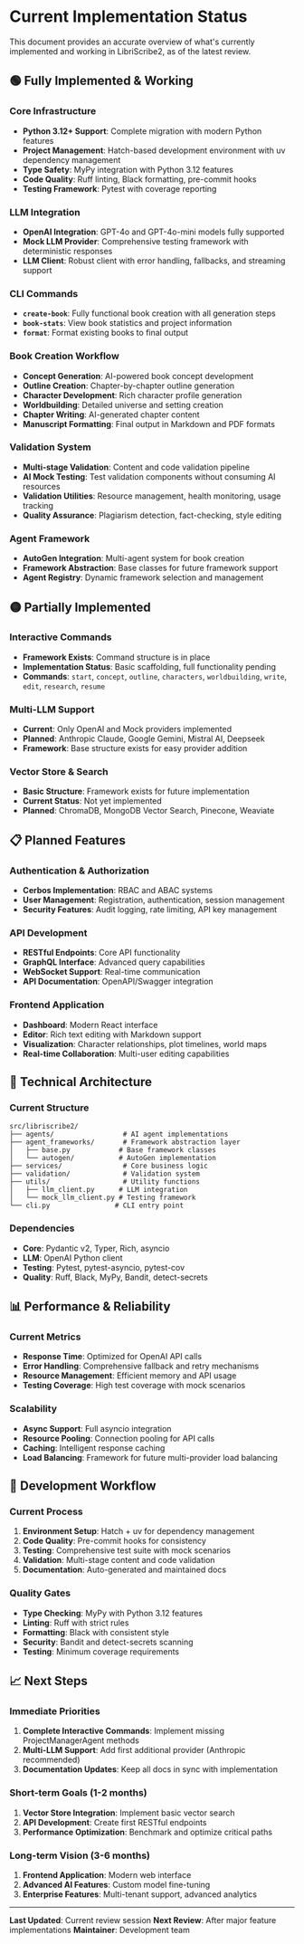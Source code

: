 # Current Implementation Status

This document provides an accurate overview of what's currently implemented and working in LibriScribe2, as of the latest review.

## 🟢 **Fully Implemented & Working**

### Core Infrastructure

- **Python 3.12+ Support**: Complete migration with modern Python features
- **Project Management**: Hatch-based development environment with uv dependency management
- **Type Safety**: MyPy integration with Python 3.12 features
- **Code Quality**: Ruff linting, Black formatting, pre-commit hooks
- **Testing Framework**: Pytest with coverage reporting

### LLM Integration

- **OpenAI Integration**: GPT-4o and GPT-4o-mini models fully supported
- **Mock LLM Provider**: Comprehensive testing framework with deterministic responses
- **LLM Client**: Robust client with error handling, fallbacks, and streaming support

### CLI Commands

- **`create-book`**: Fully functional book creation with all generation steps
- **`book-stats`**: View book statistics and project information
- **`format`**: Format existing books to final output

### Book Creation Workflow

- **Concept Generation**: AI-powered book concept development
- **Outline Creation**: Chapter-by-chapter outline generation
- **Character Development**: Rich character profile generation
- **Worldbuilding**: Detailed universe and setting creation
- **Chapter Writing**: AI-generated chapter content
- **Manuscript Formatting**: Final output in Markdown and PDF formats

### Validation System

- **Multi-stage Validation**: Content and code validation pipeline
- **AI Mock Testing**: Test validation components without consuming AI resources
- **Validation Utilities**: Resource management, health monitoring, usage tracking
- **Quality Assurance**: Plagiarism detection, fact-checking, style editing

### Agent Framework

- **AutoGen Integration**: Multi-agent system for book creation
- **Framework Abstraction**: Base classes for future framework support
- **Agent Registry**: Dynamic framework selection and management

## 🟡 **Partially Implemented**

### Interactive Commands

- **Framework Exists**: Command structure is in place
- **Implementation Status**: Basic scaffolding, full functionality pending
- **Commands**: `start`, `concept`, `outline`, `characters`, `worldbuilding`, `write`, `edit`, `research`, `resume`

### Multi-LLM Support

- **Current**: Only OpenAI and Mock providers implemented
- **Planned**: Anthropic Claude, Google Gemini, Mistral AI, Deepseek
- **Framework**: Base structure exists for easy provider addition

### Vector Store & Search

- **Basic Structure**: Framework exists for future implementation
- **Current Status**: Not yet implemented
- **Planned**: ChromaDB, MongoDB Vector Search, Pinecone, Weaviate

## 📋 **Planned Features**

### Authentication & Authorization

- **Cerbos Implementation**: RBAC and ABAC systems
- **User Management**: Registration, authentication, session management
- **Security Features**: Audit logging, rate limiting, API key management

### API Development

- **RESTful Endpoints**: Core API functionality
- **GraphQL Interface**: Advanced query capabilities
- **WebSocket Support**: Real-time communication
- **API Documentation**: OpenAPI/Swagger integration

### Frontend Application

- **Dashboard**: Modern React interface
- **Editor**: Rich text editing with Markdown support
- **Visualization**: Character relationships, plot timelines, world maps
- **Real-time Collaboration**: Multi-user editing capabilities

## 🔧 **Technical Architecture**

### Current Structure

```
src/libriscribe2/
├── agents/                 # AI agent implementations
├── agent_frameworks/       # Framework abstraction layer
│   ├── base.py            # Base framework classes
│   └── autogen/           # AutoGen implementation
├── services/               # Core business logic
├── validation/             # Validation system
├── utils/                  # Utility functions
│   ├── llm_client.py      # LLM integration
│   └── mock_llm_client.py # Testing framework
└── cli.py                # CLI entry point
```

### Dependencies

- **Core**: Pydantic v2, Typer, Rich, asyncio
- **LLM**: OpenAI Python client
- **Testing**: Pytest, pytest-asyncio, pytest-cov
- **Quality**: Ruff, Black, MyPy, Bandit, detect-secrets

## 📊 **Performance & Reliability**

### Current Metrics

- **Response Time**: Optimized for OpenAI API calls
- **Error Handling**: Comprehensive fallback and retry mechanisms
- **Resource Management**: Efficient memory and API usage
- **Testing Coverage**: High test coverage with mock scenarios

### Scalability

- **Async Support**: Full asyncio integration
- **Resource Pooling**: Connection pooling for API calls
- **Caching**: Intelligent response caching
- **Load Balancing**: Framework for future multi-provider load balancing

## 🚀 **Development Workflow**

### Current Process

1. **Environment Setup**: Hatch + uv for dependency management
2. **Code Quality**: Pre-commit hooks for consistency
3. **Testing**: Comprehensive test suite with mock scenarios
4. **Validation**: Multi-stage content and code validation
5. **Documentation**: Auto-generated and maintained docs

### Quality Gates

- **Type Checking**: MyPy with Python 3.12 features
- **Linting**: Ruff with strict rules
- **Formatting**: Black with consistent style
- **Security**: Bandit and detect-secrets scanning
- **Testing**: Minimum coverage requirements

## 📈 **Next Steps**

### Immediate Priorities

1. **Complete Interactive Commands**: Implement missing ProjectManagerAgent methods
2. **Multi-LLM Support**: Add first additional provider (Anthropic recommended)
3. **Documentation Updates**: Keep all docs in sync with implementation

### Short-term Goals (1-2 months)

1. **Vector Store Integration**: Implement basic vector search
2. **API Development**: Create first RESTful endpoints
3. **Performance Optimization**: Benchmark and optimize critical paths

### Long-term Vision (3-6 months)

1. **Frontend Application**: Modern web interface
2. **Advanced AI Features**: Custom model fine-tuning
3. **Enterprise Features**: Multi-tenant support, advanced analytics

---

**Last Updated**: Current review session
**Next Review**: After major feature implementations
**Maintainer**: Development team
